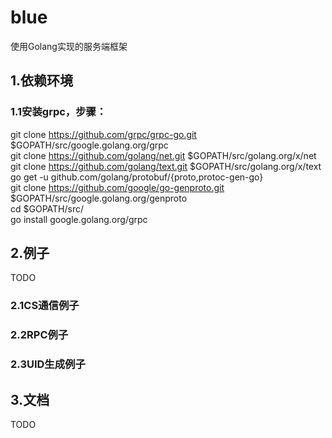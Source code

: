 # blue 
使用Golang实现的服务端框架

## 1.依赖环境  
### 1.1安装grpc，步骤：  
git clone https://github.com/grpc/grpc-go.git $GOPATH/src/google.golang.org/grpc  
git clone https://github.com/golang/net.git $GOPATH/src/golang.org/x/net  
git clone https://github.com/golang/text.git $GOPATH/src/golang.org/x/text  
go get -u github.com/golang/protobuf/{proto,protoc-gen-go}  
git clone https://github.com/google/go-genproto.git $GOPATH/src/google.golang.org/genproto  
cd $GOPATH/src/  
go install google.golang.org/grpc  

## 2.例子  
TODO
### 2.1CS通信例子  
### 2.2RPC例子  
### 2.3UID生成例子  

## 3.文档  
TODO
